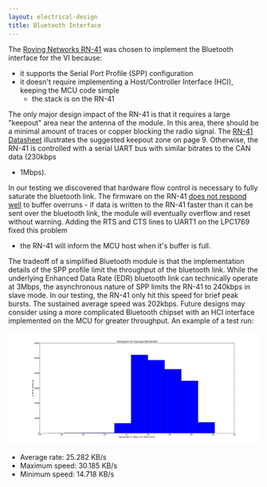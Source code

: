 ```yaml
---
layout: electrical-design
title: Bluetooth Interface
---
```


The [Roving Networks RN-41](http://www.rovingnetworks.com/products/RN41) was
chosen to implement the Bluetooth interface for the VI because:

* it supports the Serial Port Profile (SPP) configuration
* it doesn't require implementing a Host/Controller Interface (HCI), keeping the
  MCU code simple
  - the stack is on the RN-41

The only major design impact of the RN-41 is that it requires a large "keepout"
area near the antenna of the module. In this area, there should be a minimal
amount of traces or copper blocking the radio signal. The [RN-41
Datasheet](http://www.rovingnetworks.com/resources/download/18/RN_41)
illustrates the suggested keepout zone on page 9. Otherwise, the RN-41 is
controlled with a serial UART bus with similar bitrates to the CAN data (230kbps
- 1Mbps).

In our testing we discovered that hardware flow control is necessary to fully
saturate the bluetooth link. The firmware on the RN-41 [does not respond
well](http://christopherpeplin.com/2013/07/26/uart-hardware-flow-control/) to
buffer overruns - if data is written to the RN-41 faster than it can be sent
over the bluetooth link, the module will eventually overflow and reset without
warning. Adding the RTS and CTS lines to UART1 on the LPC1769 fixed this problem
- the RN-41 will inform the MCU host when it's buffer is full.

The tradeoff of a simplified Bluetooth module is that the implementation details
of the SPP profile limit the throughput of the bluetooth link. While the
underlying Enhanced Data Rate (EDR) bluetooth link can technically operate at
3Mbps, the asynchronous nature of SPP limits the RN-41 to 240kbps in slave mode.
In our testing, the RN-41 only hit this speed for brief peak bursts. The
sustained average speed was 202kbps. Future designs may consider using a more
complicated Bluetooth chipset with an HCI interface implemented on the MCU for
greater throughput. An example of a test run:

![Bluetooth Testing Results](/electrical/img/BT_Endurance_Histogram_012613.svg)

* Average rate: 25.282 KB/s
* Maximum speed: 30.185 KB/s
* Minimum speed: 14.718 KB/s
